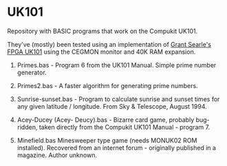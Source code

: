 # UK101

Repository with BASIC programs that work on the Compukit UK101. 

They've (mostly) been tested using an implementation of <a href="http://searle.x10host.com/uk101FPGA/index.html">Grant Searle's FPGA UK101</a> using the CEGMON monitor and 40K RAM expansion.

1. Primes.bas - Program 6 from the UK101 Manual. Simple prime number generator.

2. Primes2.bas - A faster algorithm for generating prime numbers.

3. Sunrise-sunset.bas - Program to calculate sunrise and sunset times for any given latitude / longitude. From Sky & Telescope, August 1994.

4. Acey-Ducey (Acey- Deucy).bas - Bizarre card game, probably bug-ridden, taken directly from the Compukit UK101 Manual - program 7.

5. Minefield.bas Minesweeper type game (needs MONUK02 ROM installed). Recovered from an internet forum - originally published in a magazine. Author unknown.

